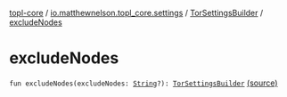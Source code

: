 [topl-core](../../index.md) / [io.matthewnelson.topl_core.settings](../index.md) / [TorSettingsBuilder](index.md) / [excludeNodes](./exclude-nodes.md)

# excludeNodes

`fun excludeNodes(excludeNodes: `[`String`](https://kotlinlang.org/api/latest/jvm/stdlib/kotlin/-string/index.html)`?): `[`TorSettingsBuilder`](index.md) [(source)](https://github.com/05nelsonm/TorOnionProxyLibrary-Android/blob/master/topl-core/src/main/java/io/matthewnelson/topl_core/settings/TorSettingsBuilder.kt#L401)